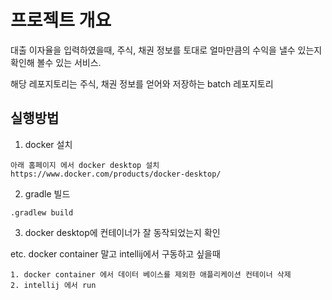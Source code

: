 # 프로젝트 개요
대출 이자율을 입력하였을때, 주식, 채권 정보를 토대로 얼마만큼의 수익을 낼수 있는지 확인해 볼수 있는 서비스.

해당 레포지토리는 주식, 채권 정보를 얻어와 저장하는 batch 레포지토리

## 실행방법

1. docker 설치
```aidl
아래 홈페이지 에서 docker desktop 설치
https://www.docker.com/products/docker-desktop/
```

2. gradle 빌드
```aidl
.gradlew build
```

3. docker desktop에 컨테이너가 잘 동작되었는지 확인


etc. docker container 말고 intellij에서 구동하고 싶을때
```aidl
1. docker container 에서 데이터 베이스를 제외한 애플리케이션 컨테이너 삭제
2. intellij 에서 run
```